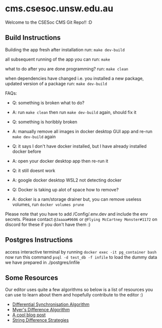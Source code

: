 # cms.csesoc.unsw.edu.au

Welcome to the CSESoc CMS Git Repo!! :D 


## Build Instructions
Building the app fresh after installation
run:
`make dev-build`

all subsequent running of the app you can 
run:
`make`

what to do after you are done programming?
run: 
`make clean`

when dependencies have changed i.e. you installed a new package, updated version of a package
run:
`make dev-build`

FAQs:
- Q: something is broken what to do?
- A: run `make clean` then run `make dev-build` again, should fix it

- Q: something is horibbly broken
- A: manually remove all images in docker desktop GUI app and re-run `make dev-build` again

- Q: it says I don't have docker installed, but I have already installed docker before
- A: open your docker desktop app then re-run it

- Q: it still doesnt work
- A: google docker desktop WSL2 not detecting docker

- Q: Docker is taking up alot of space how to remove?
- A: docker is a ram/storage drainer but, you can remove useless volumes, run `docker volumes prune`


Please note that you have to add /Config/.env.dev and include the env secrets. Please contact `@Jaaaa#9606` or `@Flying McCartney Monster#1172` on discord for these if you don't have them :)

## Postgres Instructions
access interactive terminal by running `docker exec -it pg_container bash`
now run this command `psql -d test_db -f infile` to load the dummy data we have prepared in ./postgres/infile



## Some Resources
Our editor uses quite a few algorithms so below is a list of resources you can use to learn about them and hopefully contribute to the editor :)
 - [Differential Synchronisation Algorithm](https://neil.fraser.name/writing/sync/eng047-fraser.pdf)
 - [Myer's Difference Algorithm](http://www.xmailserver.org/diff2.pdf)
 - [A cool blog post](https://blog.jcoglan.com/2017/02/12/the-myers-diff-algorithm-part-1/)
 - [String Difference Strategies](https://neil.fraser.name/writing/diff/)
